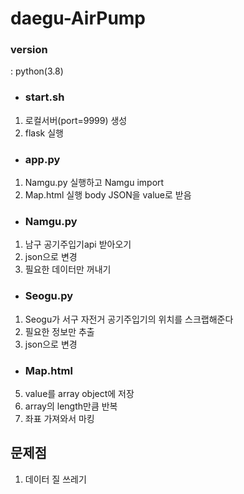 # daegu-AirPump
### version
: python(3.8)

+ ### start.sh
1. 로컬서버(port=9999) 생성
2. flask 실행
+ ### app.py
1. Namgu.py 실행하고 Namgu import
2. Map.html 실행 body JSON을 value로 받음
+ ### Namgu.py
1. 남구 공기주입기api 받아오기
2. json으로 변경
3. 필요한 데이터만 꺼내기
+ ### Seogu.py
1. Seogu가 서구 자전거 공기주입기의 위치를 스크랩해준다
2. 필요한 정보만 추출
3. json으로 변경
+ ### Map.html
5. value를 array object에 저장
6. array의 length만큼 반복
7. 좌표 가져와서 마킹



## 문제점
1. 데이터 질 쓰레기
